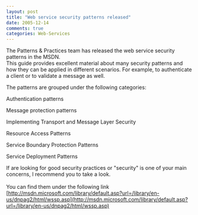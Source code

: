 ```yaml
---
layout: post
title: "Web service security patterns released"
date: 2005-12-14
comments: true
categories: Web-Services
---
```


The Patterns & Practices team has released the web service security
patterns in the MSDN.\
This guide provides excellent material about many security patterns and
how they can be applied in different scenarios. For example, to
authenticate a client or to validate a message as well.

The patterns are grouped under the following categories:

Authentication patterns

Message protection patterns

Implementing Transport and Message Layer Security

Resource Access Patterns

Service Boundary Protection Patterns

Service Deployment Patterns

If are looking for good security practices or "security" is one of your
main concerns, I recommend you to take a look. \
\
You can find them under the following link
[http://msdn.microsoft.com/library/default.asp?url=/library/en-us/dnpag2/html/wssp.asp](http://msdn.microsoft.com/library/default.asp?url=/library/en-us/dnpag2/html/wssp.asp)

